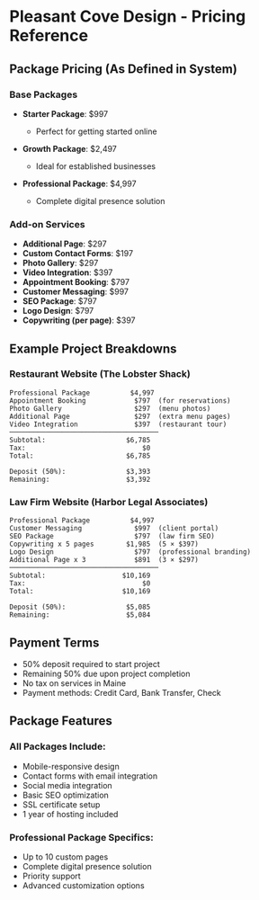 # Pleasant Cove Design - Pricing Reference

## Package Pricing (As Defined in System)

### Base Packages
- **Starter Package**: $997
  - Perfect for getting started online
  
- **Growth Package**: $2,497
  - Ideal for established businesses
  
- **Professional Package**: $4,997
  - Complete digital presence solution

### Add-on Services
- **Additional Page**: $297
- **Custom Contact Forms**: $197
- **Photo Gallery**: $297
- **Video Integration**: $397
- **Appointment Booking**: $797
- **Customer Messaging**: $997
- **SEO Package**: $797
- **Logo Design**: $797
- **Copywriting (per page)**: $397

## Example Project Breakdowns

### Restaurant Website (The Lobster Shack)
```
Professional Package          $4,997
Appointment Booking            $797  (for reservations)
Photo Gallery                  $297  (menu photos)
Additional Page                $297  (extra menu pages)
Video Integration              $397  (restaurant tour)
─────────────────────────────────────
Subtotal:                    $6,785
Tax:                             $0
Total:                       $6,785

Deposit (50%):               $3,393
Remaining:                   $3,392
```

### Law Firm Website (Harbor Legal Associates)
```
Professional Package          $4,997
Customer Messaging             $997  (client portal)
SEO Package                    $797  (law firm SEO)
Copywriting x 5 pages        $1,985  (5 × $397)
Logo Design                    $797  (professional branding)
Additional Page x 3            $891  (3 × $297)
─────────────────────────────────────
Subtotal:                   $10,169
Tax:                             $0
Total:                      $10,169

Deposit (50%):               $5,085
Remaining:                   $5,084
```

## Payment Terms
- 50% deposit required to start project
- Remaining 50% due upon project completion
- No tax on services in Maine
- Payment methods: Credit Card, Bank Transfer, Check

## Package Features

### All Packages Include:
- Mobile-responsive design
- Contact forms with email integration
- Social media integration
- Basic SEO optimization
- SSL certificate setup
- 1 year of hosting included

### Professional Package Specifics:
- Up to 10 custom pages
- Complete digital presence solution
- Priority support
- Advanced customization options
